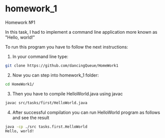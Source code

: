 # homework_1
Homework №1

In this task, I had to implement a command line application more known as "Hello, world!"

To run this program you have to follow the next instructions:

1. In your command line type: 
  ```bash
  git clone https://github.com/dancingQueue/HomeWork1
  ```
  
2. Now you can step into homework_1 folder: 
  ```bash
  cd HomeWork1/
  ```
  
3. Then you have to compile HelloWorld.java using javac
  ```bash
  javac src/tasks/first/HelloWorld.java
  ```


4. After successful compilation you can run HelloWorld program as follows and see the result
  ```bash
  java -cp ./src tasks.first.HelloWorld
  Hello, world!
  ```
